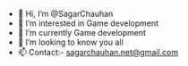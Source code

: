 - 👋 Hi, I’m @SagarChauhan
- 👀 I’m interested in Game development
- 🌱 I’m currently Game development
- 💞️ I’m looking to know you all
- 📫 Contact:- sagarchauhan.net@gmail.com

<!---
SagarChauhan-net/SagarChauhan-net is a ✨ special ✨ repository because its `README.md` (this file) appears on your GitHub profile.
You can click the Preview link to take a look at your changes.
--->
